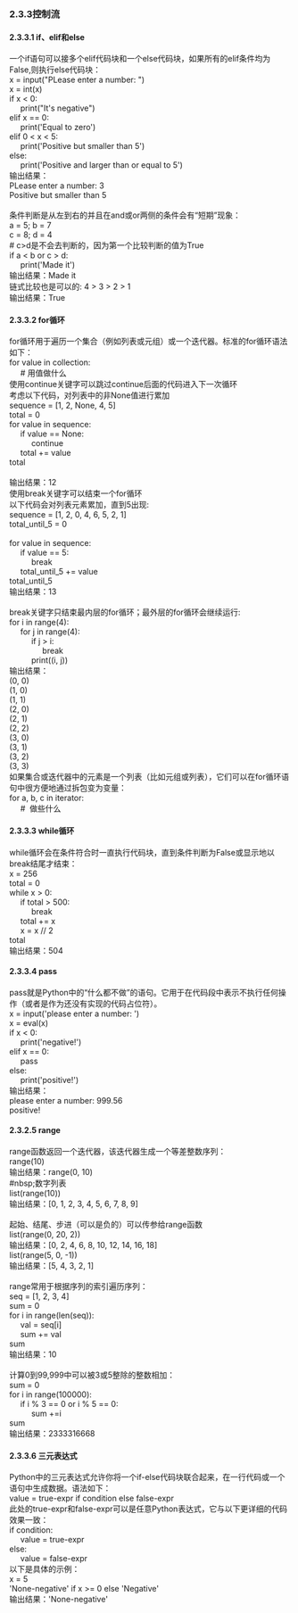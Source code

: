 ### 2.3.3控制流
#### 2.3.3.1 if、elif和else
一个if语句可以接多个elif代码块和一个else代码块，如果所有的elif条件均为False,则执行else代码块：<br>
x = input("PLease enter a number: ")<br>
x = int(x)<br>
if x < 0:<br>
    &nbsp;&nbsp;&nbsp;&nbsp;&nbsp;print("It's negative")<br>
elif x == 0:<br>
    &nbsp;&nbsp;&nbsp;&nbsp;&nbsp;print('Equal to zero')<br>
elif 0 < x < 5:<br>
    &nbsp;&nbsp;&nbsp;&nbsp;&nbsp;print('Positive but smaller than 5')<br>
else:<br>
    &nbsp;&nbsp;&nbsp;&nbsp;&nbsp;print('Positive and larger than or equal to 5')<br>
输出结果：<br>
PLease enter a number: 3<br>
Positive but smaller than 5<br>
<br>
条件判断是从左到右的并且在and或or两侧的条件会有“短期”现象：<br>
a = 5; b = 7<br>
c = 8; d = 4<br>
#&nbsp;c>d是不会去判断的，因为第一个比较判断的值为True<br>
if a < b or c > d:<br>
    &nbsp;&nbsp;&nbsp;&nbsp;&nbsp;print('Made it')<br>
输出结果：Made it<br>
链式比较也是可以的:
4 > 3 > 2 > 1<br>
输出结果：True<br>
#### 2.3.3.2 for循环
for循环用于遍历一个集合（例如列表或元组）或一个迭代器。标准的for循环语法如下：<br>
for value in collection:<br>
    &nbsp;&nbsp;&nbsp;&nbsp;&nbsp;#&nbsp;用值做什么<br>
使用continue关键字可以跳过continue后面的代码进入下一次循环<br>
考虑以下代码，对列表中的非None值进行累加<br>
sequence = [1, 2, None, 4, 5]<br>
total = 0<br>
for value in sequence:<br>
    &nbsp;&nbsp;&nbsp;&nbsp;&nbsp;if value == None:<br>
        &nbsp;&nbsp;&nbsp;&nbsp;&nbsp;&nbsp;&nbsp;&nbsp;&nbsp;&nbsp;continue<br>
    &nbsp;&nbsp;&nbsp;&nbsp;&nbsp;total += value<br>
total<br>
<br>
输出结果：12<br>
使用break关键字可以结束一个for循环<br>
以下代码会对列表元素累加，直到5出现:<br>
sequence = [1, 2, 0, 4, 6, 5, 2, 1]<br>
total_until_5 = 0<br><br>
for value in sequence:<br>
    &nbsp;&nbsp;&nbsp;&nbsp;&nbsp;if value == 5:<br>
        &nbsp;&nbsp;&nbsp;&nbsp;&nbsp;&nbsp;&nbsp;&nbsp;&nbsp;&nbsp;break<br>
    &nbsp;&nbsp;&nbsp;&nbsp;&nbsp;total_until_5 += value<br>
total_until_5<br>
输出结果：13<br>
<br>
break关键字只结束最内层的for循环；最外层的for循环会继续运行:<br>
for i in range(4):<br>
    &nbsp;&nbsp;&nbsp;&nbsp;&nbsp;for j in range(4):<br>
        &nbsp;&nbsp;&nbsp;&nbsp;&nbsp;&nbsp;&nbsp;&nbsp;&nbsp;&nbsp;if j > i:<br>
            &nbsp;&nbsp;&nbsp;&nbsp;&nbsp;&nbsp;&nbsp;&nbsp;&nbsp;&nbsp;&nbsp;&nbsp;&nbsp;&nbsp;&nbsp;break<br>
        &nbsp;&nbsp;&nbsp;&nbsp;&nbsp;&nbsp;&nbsp;&nbsp;&nbsp;&nbsp;print((i, j))<br>
输出结果：<br>
(0, 0)<br>
(1, 0)<br>
(1, 1)<br>
(2, 0)<br>
(2, 1)<br>
(2, 2)<br>
(3, 0)<br>
(3, 1)<br>
(3, 2)<br>
(3, 3)<br>
如果集合或迭代器中的元素是一个列表（比如元组或列表），它们可以在for循环语句中很方便地通过拆包变为变量：<br>
for a, b, c in iterator:<br>
    &nbsp;&nbsp;&nbsp;&nbsp;&nbsp;# &nbsp;做些什么<br>
#### 2.3.3.3  while循环
while循环会在条件符合时一直执行代码块，直到条件判断为False或显示地以break结尾才结束：<br>
x = 256<br>
total = 0<br>
while x > 0:<br>
    &nbsp;&nbsp;&nbsp;&nbsp;&nbsp;if total > 500:<br>
        &nbsp;&nbsp;&nbsp;&nbsp;&nbsp;&nbsp;&nbsp;&nbsp;&nbsp;&nbsp;break<br>
    &nbsp;&nbsp;&nbsp;&nbsp;&nbsp;total += x<br>
    &nbsp;&nbsp;&nbsp;&nbsp;&nbsp;x = x // 2<br>
total<br>
输出结果：504<br>
#### 2.3.3.4 pass
pass就是Python中的“什么都不做”的语句。它用于在代码段中表示不执行任何操作（或者是作为还没有实现的代码占位符）。<br>
x = input('please enter a number: ')<br>
x = eval(x)<br>
if x < 0:<br>
    &nbsp;&nbsp;&nbsp;&nbsp;&nbsp;print('negative!')<br>
elif x == 0:<br>
    &nbsp;&nbsp;&nbsp;&nbsp;&nbsp;pass<br>
else:<br>
    &nbsp;&nbsp;&nbsp;&nbsp;&nbsp;print('positive!')<br>
输出结果：<br>
please enter a number: 999.56<br>
positive!<br>
#### 2.3.2.5 range
range函数返回一个迭代器，该迭代器生成一个等差整数序列：<br>
range(10)<br>
输出结果：range(0, 10)<br>
#nbsp;数字列表<br>
list(range(10))<br>
输出结果：[0, 1, 2, 3, 4, 5, 6, 7, 8, 9]<br>
<br>
起始、结尾、步进（可以是负的）可以传参给range函数<br>
list(range(0, 20, 2))<br>
输出结果：[0, 2, 4, 6, 8, 10, 12, 14, 16, 18]<br>
list(range(5, 0, -1))<br>
输出结果：[5, 4, 3, 2, 1]<br>
<br>
range常用于根据序列的索引遍历序列：<br>
seq = [1, 2, 3, 4]<br>
sum = 0<br>
for i in range(len(seq)):<br>
    &nbsp;&nbsp;&nbsp;&nbsp;&nbsp;val = seq[i]<br>
    &nbsp;&nbsp;&nbsp;&nbsp;&nbsp;sum += val<br>
sum<br>
输出结果：10<br>
<br>
计算0到99,999中可以被3或5整除的整数相加：<br>
sum = 0<br>
for i in range(100000):<br>
    &nbsp;&nbsp;&nbsp;&nbsp;&nbsp;if i % 3 == 0 or i % 5 == 0:<br>
        &nbsp;&nbsp;&nbsp;&nbsp;&nbsp;&nbsp;&nbsp;&nbsp;&nbsp;&nbsp;sum +=i <br>
sum<br>
输出结果：2333316668
#### 2.3.3.6 三元表达式
Python中的三元表达式允许你将一个if-else代码块联合起来，在一行代码或一个语句中生成数据。语法如下：<br>
value = true-expr if condition else false-expr<br>
此处的true-expr和false-expr可以是任意Python表达式，它与以下更详细的代码效果一致：<br>
if condition:<br>
    &nbsp;&nbsp;&nbsp;&nbsp;&nbsp;value = true-expr<br>
else:<br>
    &nbsp;&nbsp;&nbsp;&nbsp;&nbsp;value = false-expr<br>
以下是具体的示例：<br>
x = 5<br>
'None-negative' if x >= 0 else 'Negative'<br>
输出结果：'None-negative'<br>
